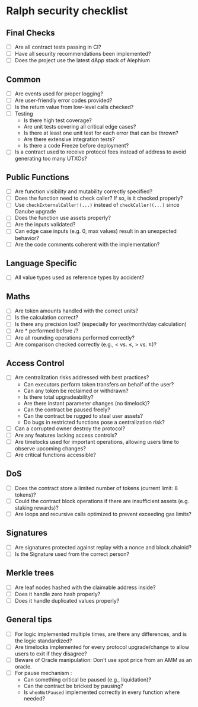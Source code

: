 # Ralph security checklist

## Final Checks
- [ ] Are all contract tests passing in CI?
- [ ] Have all security recommendations been implemented?
- [ ] Does the project use the latest dApp stack of Alephium

## Common
- [ ] Are events used for proper logging?
- [ ] Are user-friendly error codes provided?
- [ ] Is the return value from low-level calls checked?
- [ ] Testing
  * Is there high test coverage?
  * Are unit tests covering all critical edge cases?
  * Is there at least one unit test for each error that can be thrown?
  * Are there extensive integration tests?
  * Is there a code Freeze before deployment?
- [ ] Is a contract used to receive protocol fees instead of address to avoid generating too many UTXOs?

## Public Functions
- [ ] Are function visibility and mutability correctly specified?
- [ ] Does the function need to check caller? If so, is it checked properly?
- [ ] Use `checkExternalCaller!(...)` instead of `checkCaller!(...)` since Danube upgrade
- [ ] Does the function use assets properly?
- [ ] Are the inputs validated?
- [ ] Can edge case inputs (e.g. 0, max values) result in an unexpected behavior?
- [ ] Are the code comments coherent with the implementation?

## Language Specific
- [ ] All value types used as reference types by accident?

## Maths

- [ ] Are token amounts handled with the correct units?
- [ ] Is the calculation correct?
- [ ] Is there any precision lost? (especially for year/month/day calculation)
- [ ] Are * performed before /?
- [ ] Are all rounding operations performed correctly?
- [ ] Are comparison checked correctly (e.g., < vs. ≤, > vs. ≥)?

## Access Control

- [ ] Are centralization risks addressed with best practices?
  * Can executors perform token transfers on behalf of the user?
  * Can any token be reclaimed or withdrawn?
  * Is there total upgradeability?
  * Are there instant parameter changes (no timelock)?
  * Can the contract be paused freely?
  * Can the contract be rugged to steal user assets?
  * Do bugs in restricted functions pose a centralization risk?
- [ ] Can a corrupted owner destroy the protocol?
- [ ] Are any features lacking access controls?
- [ ] Are timelocks used for important operations, allowing users time to observe upcoming changes?
- [ ] Are critical functions accessible?

## DoS
- [ ] Does the contract store a limited number of tokens (current limit: 8 tokens)?
- [ ] Could the contract block operations if there are insufficient assets (e.g. staking rewards)?
- [ ] Are loops and recursive calls optimized to prevent exceeding gas limits?

## Signatures
- [ ] Are signatures protected against replay with a nonce and block.chainid?
- [ ] Is the Signature used from the correct person?

## Merkle trees
- [ ] Are leaf nodes hashed with the claimable address inside?
- [ ] Does it handle zero hash properly?
- [ ] Does it handle duplicated values properly?

## General tips
- [ ] For logic implemented multiple times, are there any differences, and is the logic standardized?
- [ ] Are timelocks implemented for every protocol upgrade/change to allow users to exit if they disagree?
- [ ] Beware of Oracle manipulation: Don't use spot price from an AMM as an oracle.
- [ ] For pause mechanism :
  * Can something critical be paused (e.g., liquidation)?
  * Can the contract be bricked by pausing?
  * Is `whenNotPaused` implemented correctly in every function where needed?

